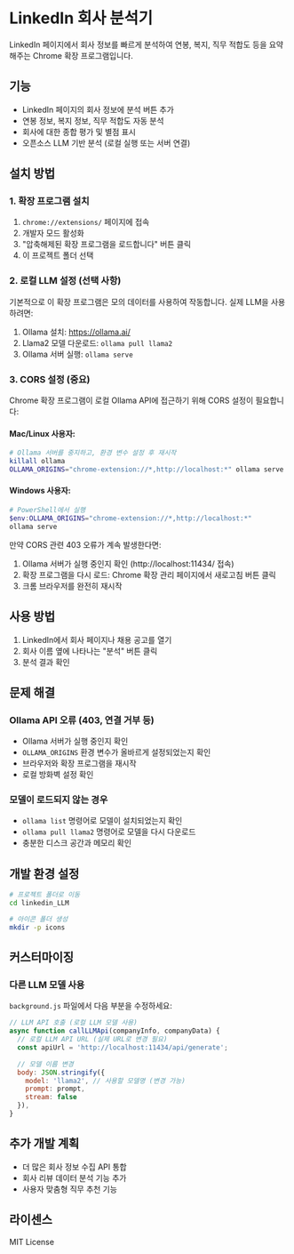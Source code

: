 # LinkedIn 회사 분석기

LinkedIn 페이지에서 회사 정보를 빠르게 분석하여 연봉, 복지, 직무 적합도 등을 요약해주는 Chrome 확장 프로그램입니다.

## 기능

- LinkedIn 페이지의 회사 정보에 분석 버튼 추가
- 연봉 정보, 복지 정보, 직무 적합도 자동 분석
- 회사에 대한 종합 평가 및 별점 표시
- 오픈소스 LLM 기반 분석 (로컬 실행 또는 서버 연결)

## 설치 방법

### 1. 확장 프로그램 설치

1. `chrome://extensions/` 페이지에 접속
2. 개발자 모드 활성화
3. "압축해제된 확장 프로그램을 로드합니다" 버튼 클릭
4. 이 프로젝트 폴더 선택

### 2. 로컬 LLM 설정 (선택 사항)

기본적으로 이 확장 프로그램은 모의 데이터를 사용하여 작동합니다. 실제 LLM을 사용하려면:

1. Ollama 설치: https://ollama.ai/
2. Llama2 모델 다운로드: `ollama pull llama2`
3. Ollama 서버 실행: `ollama serve`

### 3. CORS 설정 (중요)

Chrome 확장 프로그램이 로컬 Ollama API에 접근하기 위해 CORS 설정이 필요합니다:

#### Mac/Linux 사용자:
```bash
# Ollama 서버를 중지하고, 환경 변수 설정 후 재시작
killall ollama
OLLAMA_ORIGINS="chrome-extension://*,http://localhost:*" ollama serve
```

#### Windows 사용자:
```powershell
# PowerShell에서 실행
$env:OLLAMA_ORIGINS="chrome-extension://*,http://localhost:*"
ollama serve
```

만약 CORS 관련 403 오류가 계속 발생한다면:
1. Ollama 서버가 실행 중인지 확인 (http://localhost:11434/ 접속)
2. 확장 프로그램을 다시 로드: Chrome 확장 관리 페이지에서 새로고침 버튼 클릭
3. 크롬 브라우저를 완전히 재시작

## 사용 방법

1. LinkedIn에서 회사 페이지나 채용 공고를 열기
2. 회사 이름 옆에 나타나는 "분석" 버튼 클릭
3. 분석 결과 확인

## 문제 해결

### Ollama API 오류 (403, 연결 거부 등)
- Ollama 서버가 실행 중인지 확인
- `OLLAMA_ORIGINS` 환경 변수가 올바르게 설정되었는지 확인
- 브라우저와 확장 프로그램을 재시작
- 로컬 방화벽 설정 확인

### 모델이 로드되지 않는 경우
- `ollama list` 명령어로 모델이 설치되었는지 확인
- `ollama pull llama2` 명령어로 모델을 다시 다운로드
- 충분한 디스크 공간과 메모리 확인

## 개발 환경 설정

```bash
# 프로젝트 폴더로 이동
cd linkedin_LLM

# 아이콘 폴더 생성
mkdir -p icons
```

## 커스터마이징

### 다른 LLM 모델 사용

`background.js` 파일에서 다음 부분을 수정하세요:

```javascript
// LLM API 호출 (로컬 LLM 모델 사용)
async function callLLMApi(companyInfo, companyData) {
  // 로컬 LLM API URL (실제 URL로 변경 필요)
  const apiUrl = 'http://localhost:11434/api/generate';
  
  // 모델 이름 변경
  body: JSON.stringify({
    model: 'llama2', // 사용할 모델명 (변경 가능)
    prompt: prompt,
    stream: false
  }),
}
```

## 추가 개발 계획

- 더 많은 회사 정보 수집 API 통합
- 회사 리뷰 데이터 분석 기능 추가
- 사용자 맞춤형 직무 추천 기능

## 라이센스

MIT License 